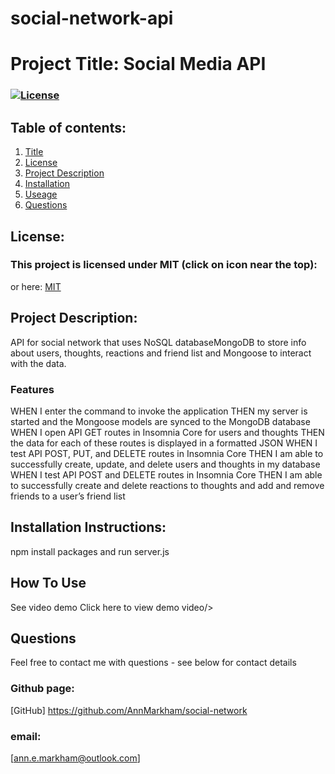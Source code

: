 # social-network-api
 # Project Title: Social Media API 
  ### [![License](https://img.shields.io/badge/License-MIT-yellow.svg)](https://opensource.org/licenses/MIT)
  
  ## Table of contents:
  1. [Title](#Project-Title)
  1. [License](#License)
  1. [Project Description](#Project-Description)
  1. [Installation](#Installation-Instructions)
  1. [Useage](#How-To-Use)
  1. [Questions](#Questions)

  ## License: 
  ### This project is licensed under MIT (click on icon near the top):
  or here: [MIT](https://opensource.org/licenses/MIT)
 

  ## Project Description:
  API for social network that uses  NoSQL databaseMongoDB to store info about users, thoughts, reactions and friend list and Mongoose to interact with the data.  

  ### Features
  
WHEN I enter the command to invoke the application
THEN my server is started and the Mongoose models are synced to the MongoDB database
WHEN I open API GET routes in Insomnia Core for users and thoughts
THEN the data for each of these routes is displayed in a formatted JSON
WHEN I test API POST, PUT, and DELETE routes in Insomnia Core
THEN I am able to successfully create, update, and delete users and thoughts in my database
WHEN I test API POST and DELETE routes in Insomnia Core
THEN I am able to successfully create and delete reactions to thoughts and add and remove friends to a user’s friend list

  ## Installation Instructions:
  npm install packages and run server.js
  ## How To Use
  See video demo 
    <link rel href="assets/Demo.gif">Click here to view demo video/>
 
  ## Questions
  Feel free to contact me with questions - see below for contact details
  ### Github page:
  [GitHub] https://github.com/AnnMarkham/social-network
  ### email:
  [ann.e.markham@outlook.com]